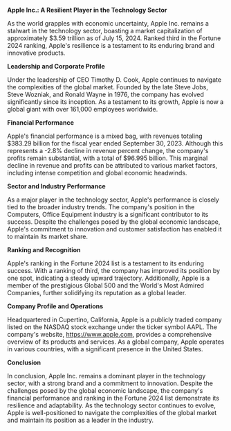 **Apple Inc.: A Resilient Player in the Technology Sector**

As the world grapples with economic uncertainty, Apple Inc. remains a stalwart in the technology sector, boasting a market capitalization of approximately $3.59 trillion as of July 15, 2024. Ranked third in the Fortune 2024 ranking, Apple's resilience is a testament to its enduring brand and innovative products.

**Leadership and Corporate Profile**

Under the leadership of CEO Timothy D. Cook, Apple continues to navigate the complexities of the global market. Founded by the late Steve Jobs, Steve Wozniak, and Ronald Wayne in 1976, the company has evolved significantly since its inception. As a testament to its growth, Apple is now a global giant with over 161,000 employees worldwide.

**Financial Performance**

Apple's financial performance is a mixed bag, with revenues totaling $383.29 billion for the fiscal year ended September 30, 2023. Although this represents a -2.8% decline in revenue percent change, the company's profits remain substantial, with a total of $96.995 billion. This marginal decline in revenue and profits can be attributed to various market factors, including intense competition and global economic headwinds.

**Sector and Industry Performance**

As a major player in the technology sector, Apple's performance is closely tied to the broader industry trends. The company's position in the Computers, Office Equipment industry is a significant contributor to its success. Despite the challenges posed by the global economic landscape, Apple's commitment to innovation and customer satisfaction has enabled it to maintain its market share.

**Ranking and Recognition**

Apple's ranking in the Fortune 2024 list is a testament to its enduring success. With a ranking of third, the company has improved its position by one spot, indicating a steady upward trajectory. Additionally, Apple is a member of the prestigious Global 500 and the World's Most Admired Companies, further solidifying its reputation as a global leader.

**Company Profile and Operations**

Headquartered in Cupertino, California, Apple is a publicly traded company listed on the NASDAQ stock exchange under the ticker symbol AAPL. The company's website, https://www.apple.com, provides a comprehensive overview of its products and services. As a global company, Apple operates in various countries, with a significant presence in the United States.

**Conclusion**

In conclusion, Apple Inc. remains a dominant player in the technology sector, with a strong brand and a commitment to innovation. Despite the challenges posed by the global economic landscape, the company's financial performance and ranking in the Fortune 2024 list demonstrate its resilience and adaptability. As the technology sector continues to evolve, Apple is well-positioned to navigate the complexities of the global market and maintain its position as a leader in the industry.